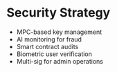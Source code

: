 # Security Strategy

- MPC-based key management
- AI monitoring for fraud
- Smart contract audits
- Biometric user verification
- Multi-sig for admin operations
